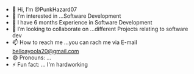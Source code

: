 - 👋 Hi, I’m @PunkHazard07
- 👀 I’m interested in ...Software Development
- 🌱 I have 6 months Experience in Software Development 
- 💞️ I’m looking to collaborate on ...different Projects relating to software dev
- 📫 How to reach me ...you can rach me via E-mail belloayoola20@gmail.com
- 😄 Pronouns: ...
- ⚡ Fun fact: ... I'm hardworking 

<!---
PunkHazard07/PunkHazard07 is a ✨ special ✨ repository because its `README.md` (this file) appears on your GitHub profile.
You can click the Preview link to take a look at your changes.
--->
